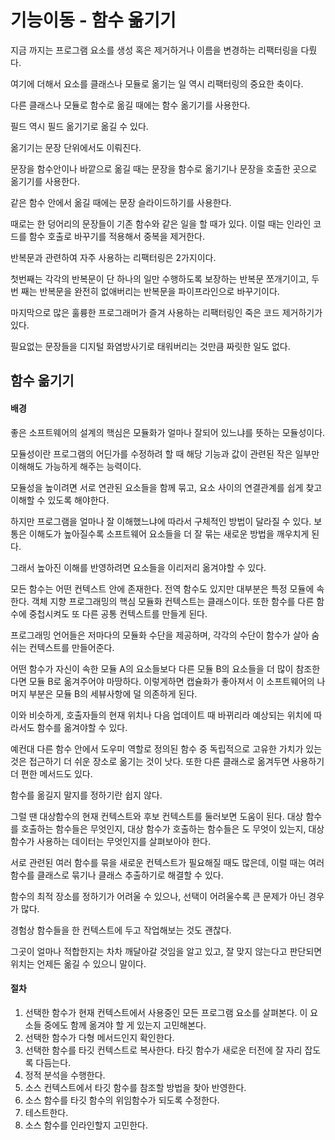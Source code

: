 # 기능이동 - 함수 옮기기

지금 까지는 프로그램 요소를 생성 혹은 제거하거나 이름을 변경하는 리팩터링을 다뤘다.

여기에 더해서 요소를 클래스나 모듈로 옮기는 일 역시 리팩터링의 중요한 축이다.

다른 클래스나 모듈로 함수로 옮길 때에는 함수 옮기기를 사용한다.

필드 역시 필드 옮기기로 옮길 수 있다.

옮기기는 문장 단위에서도 이뤄진다.

문장을 함수안이나 바깥으로 옮길 때는 문장을 함수로 옮기기나 문장을 호출한 곳으로 옮기기를 사용한다.

같은 함수 안에서 옮길 때에는 문장 슬라이드하기를 사용한다.

때로는 한 덩어리의 문장들이 기존 함수와 같은 일을 할 때가 있다. 이럴 때는 인라인 코드를 함수 호출로 바꾸기를 적용해서 중복을 제거한다.

반복문과 관련하여 자주 사용하는 리팩터링은 2가지이다.

첫번째는 각각의 반복문이 단 하나의 일만 수행하도록 보장하는 반복문 쪼개기이고, 두번 째는 반복문을 완전히 없애버리는 반복문을 파이프라인으로 바꾸기이다.

마지막으로 많은 훌륭한 프로그래머가 즐겨 사용하는 리팩터링인 죽은 코드 제거하기가 있다.

필요없는 문장들을 디지털 화염방사기로 태워버리는 것만큼 짜릿한 일도 없다.

## 함수 옮기기

#### 배경

좋은 소프트웨어의 설계의 핵심은 모듈화가 얼마나 잘되어 있느냐를 뜻하는 모듈성이다.

모듈성이란 프로그램의 어딘가를 수정하려 할 때 해당 기능과 값이 관련된 작은 일부만 이해해도 가능하게 해주는 능력이다.

모듈성을 높이려면 서로 연관된 요소들을 함께 묶고, 요소 사이의 연결관계를 쉽게 찾고 이해할 수 있도록 해야한다.

하지만 프로그램을 얼마나 잘 이해했느냐에 따라서 구체적인 방법이 달라질 수 있다. 보통은 이해도가 높아질수록 소프트웨어 요소들을 더 잘 묶는 새로운 방법을 깨우치게 된다.

그래서 높아진 이해를 반영하려면 요소들을 이리저리 옮겨야할 수 있다.

모든 함수는 어떤 컨텍스트 안에 존재한다. 전역 함수도 있지만 대부분은 특정 모듈에 속한다. 객체 지향 프로그래밍의 핵심 모듈화 컨텍스트는 클래스이다. 또한 함수를 다른 함수에 중첩시켜도 또 다른 공통 컨텍스트를 만들게 된다.

프로그래밍 언어들은 저마다의 모듈화 수단을 제공하며, 각각의 수단이 함수가 살아 숨쉬는 컨텍스트를 만들어준다.

어떤 함수가 자신이 속한 모듈 A의 요소들보다 다른 모듈 B의 요소들을 더 많이 참조한다면 모듈 B로 옮겨주어야 마땅하다. 이렇게하면 캡슐화가 좋아져서 이 소프트웨어의 나머지 부분은 모듈 B의 세뷰사항에 덜 의존하게 된다.

이와 비슷하게, 호출자들의 현재 위치나 다음 업데이트 때 바뀌리라 예상되는 위치에 따라서도 함수를 옮겨야할 수 있다.

예컨대 다른 함수 안에서 도우미 역할로 정의된 함수 중 독립적으로 고유한 가치가 있는 것은 접근하기 더 쉬운 장소로 옮기는 것이 낫다. 또한 다른 클래스로 옮겨두면 사용하기 더 편한 메서드도 있다.

함수를 옮길지 말지를 정하기란 쉽지 않다.

그럴 땐 대상함수의 현재 컨텍스트와 후보 컨텍스트를 둘러보면 도움이 된다. 대상 함수를 호출하는 함수들은 무엇인지, 대상 함수가 호출하는 함수들은 도 무엇이 있는지, 대상 함수가 사용하는 데이터는 무엇인지를 살펴보아야 한다.

서로 관련된 여러 함수를 묶을 새로운 컨텍스트가 필요해질 때도 많은데, 이럴 때는 여러 함수를 클래스로 묶기나 클래스 추출하기로 해결할 수 있다.

함수의 최적 장소를 정하기가 어려울 수 있으나, 선택이 어려울수록 큰 문제가 아닌 경우가 많다.

경험상 함수들을 한 컨텍스트에 두고 작업해보는 것도 괜찮다.

그곳이 얼마나 적합한지는 차차 깨달아갈 것임을 알고 있고, 잘 맞지 않는다고 판단되면 위치는 언제든 옮길 수 있으니 말이다.

#### 절차

1. 선택한 함수가 현재 컨텍스트에서 사용중인 모든 프로그램 요소를 살펴본다. 이 요소들 중에도 함께 옮겨야 할 게 있는지 고민해본다.
2. 선택한 함수가 다형 메서드인지 확인한다.
3. 선택한 함수를 타깃 컨텍스트로 복사한다. 타깃 함수가 새로운 터전에 잘 자리 잡도록 다듬는다.
4. 정적 분석을 수행한다.
5. 소스 컨텍스트에서 타깃 함수를 참조할 방법을 찾아 반영한다.
6. 소스 함수를 타깃 함수의 위임함수가 되도록 수정한다.
7. 테스트한다.
8. 소스 함수를 인라인할지 고민한다.
